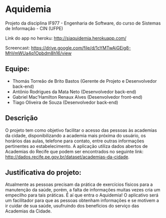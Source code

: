 # Aquidemia

Projeto da disciplina IF977 - Engenharia de Software, do curso de Sistemas de Informação - CIN (UFPE)

Link do app no heroku: http://siaquidemia.herokuapp.com/

Screencast: https://drive.google.com/file/d/1cYMTwAiGEig8-MhVmWUa4q1Opbdm8h16/view

## Equipe:
* Thomás Torreão de Brito Bastos (Gerente de Projeto e Desenvolvedor back-end)
* Antônio Rodrigues da Mata Neto (Desenvolvedor back-end)
* Gabriel Mac’Hamilton Renaux Alves (Desenvolvedor front-end)
* Tiago Oliveira de Souza (Desenvolvedor back-end)

## Descrição
O projeto tem como objetivo facilitar o acesso das pessoas às academias da cidade, disponibilizando a academia mais próxima do usuário, os horários das aulas, telefone para contato, entre outras informações pertinentes ao estabelecimento. A aplicação utiliza dados abertos de Academias do Recife que podem ser encontrados no seguinte link: http://dados.recife.pe.gov.br/dataset/academias-da-cidade.

## Justificativa do projeto:
Atualmente as pessoas precisam da prática de exercícios físicos para a manutenção da saúde, porém, a falta de informações muitas vezes cria um empecilho para tais práticas. É aí que entra o Aquidemia! O aplicativo será um facilitador para que as pessoas obtenham informações e se motivem a ir cuidar de sua saúde, usufruindo dos benefícios do serviço das Academias da Cidade.
